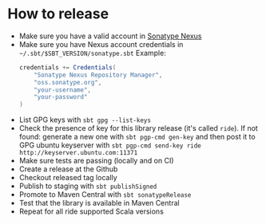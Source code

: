 # How to release

- Make sure you have a valid account in [Sonatype Nexus](https://oss.sonatype.org)
- Make sure you have Nexus account credentials in `~/.sbt/$SBT_VERSION/sonatype.sbt`
    Example:
    ```scala
    credentials += Credentials(
        "Sonatype Nexus Repository Manager",
        "oss.sonatype.org",
        "your-username",
        "your-password"
    )
    ```
- List GPG keys with `sbt gpg --list-keys`
- Check the presence of key for this library release (it's called `ride`). If not found: generate a new one with `sbt pgp-cmd gen-key` and then post it to GPG ubuntu keyserver with `sbt pgp-cmd send-key ride http://keyserver.ubuntu.com:11371`
- Make sure tests are passing (locally and on CI)
- Create a release at the Github
- Checkout released tag locally
- Publish to staging with `sbt publishSigned`
- Promote to Maven Central with `sbt sonatypeRelease`
- Test that the library is available in Maven Central
- Repeat for all ride supported Scala versions
